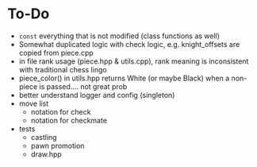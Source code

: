 # To-Do

- `const` everything that is not modified (class functions as well)
- Somewhat duplicated logic with check logic, e.g. knight_offsets are copied from piece.cpp
- in file rank usage (piece.hpp & utils.cpp), rank meaning is inconsistent with traditional chess lingo
- piece_color() in utils.hpp returns White (or maybe Black) when a non-piece is passed.... not great prob
- better understand logger and config (singleton)
- move list
  - notation for check
  - notation for checkmate
- tests
  - castling
  - pawn promotion
  - draw.hpp
